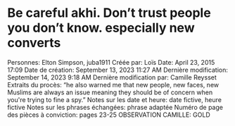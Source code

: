 # Be careful akhi. Don’t trust people you don’t know. especially new converts

Personnes: Elton Simpson, juba1911
Créée par: Loïs
Date: April 23, 2015 17:09
Date de création: September 13, 2023 11:27 AM
Dernière modification: September 14, 2023 9:18 AM
Dernière modification par: Camille Reysset
Extraits du procès: “he also warned me that new people, new faces, new Muslims are always an issue meaning they should be of
concern when you're trying to fine a spy.”
Notes sur les date et heure: date fictive, heure fictive
Notes sur les phrases échangées: phrase adaptée
Numéro de page des pièces à conviction: pages 23-25
OBSERVATION CAMILLE: GOLD